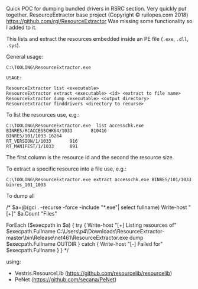 ﻿Quick POC for dumping bundled drivers in RSRC section. Very quickly put together.
ResourceExtractor base project (Copyright © ruilopes.com 2018) https://github.com/rgl/ResourceExtractor
Was missing some functionality so I added to it.


This lists and extract the resources embedded inside an PE file (`.exe`, `.dll`, `.sys`).

General usage:

	C:\TOOLING\ResourceExtractor.exe

	USAGE:

	ResourceExtractor list <executable>
	ResourceExtractor extract <executable> <id> <extract to file name>
	ResourceExtractor dump <executable> <output directory>
	ResourceExtractor finddrivers <directory to recurse>


To list the resources use, e.g.:

	C:\TOOLING\ResourceExtractor.exe  list accesschk.exe
	BINRES/RCACCESSCHK64/1033       810416
	BINRES/101/1033 16264
	RT_VERSION/1/1033       916
	RT_MANIFEST/1/1033      891

The first column is the resource id and the second the resource size.


To extract a specific resource into a file use, e.g.:

	C:\TOOLING\ResourceExtractor.exe extract accesschk.exe BINRES/101/1033 binres_101_1033


To dump all 


/*
$a=@(gci . -recurse -force -include "*.exe"| select fullname)
Write-host "[+]" $a.Count "Files"

ForEach ($execpath in $a)
{
	try 
	{
		Write-host "[+] Listing resources of" $execpath.Fullname
		C:\Users\p4\Downloads\ResourceExtractor-master\bin\Release\net461\ResourceExtractor.exe dump $execpath.Fullname OUTDIR
	} 
	catch 
	{
		Write-host "[-] Failed for" $execpath.Fullname
	}
}
*/


using:
- Vestris.ResourceLib (https://github.com/resourcelib/resourcelib) 
- PeNet (https://github.com/secana/PeNet)
